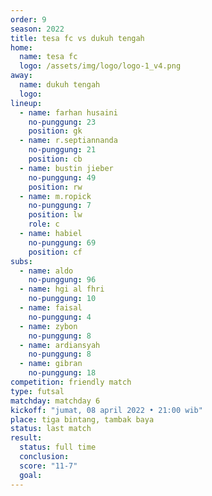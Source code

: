```yaml
---
order: 9
season: 2022
title: tesa fc vs dukuh tengah
home:
  name: tesa fc
  logo: /assets/img/logo/logo-1_v4.png
away:
  name: dukuh tengah
  logo:
lineup:
  - name: farhan husaini
    no-punggung: 23
    position: gk
  - name: r.septiannanda
    no-punggung: 21
    position: cb
  - name: bustin jieber
    no-punggung: 49
    position: rw
  - name: m.ropick
    no-punggung: 7
    position: lw
    role: c
  - name: habiel
    no-punggung: 69
    position: cf
subs:
  - name: aldo
    no-punggung: 96
  - name: hgi al fhri
    no-punggung: 10
  - name: faisal
    no-punggung: 4
  - name: zybon
    no-punggung: 8
  - name: ardiansyah
    no-punggung: 8
  - name: gibran
    no-punggung: 18
competition: friendly match
type: futsal
matchday: matchday 6
kickoff: "jumat, 08 april 2022 • 21:00 wib"
place: tiga bintang, tambak baya
status: last match
result:
  status: full time
  conclusion: 
  score: "11-7"
  goal: 
---
```

